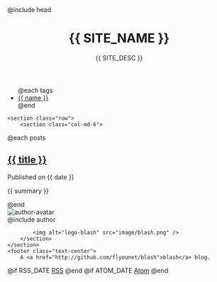 ---
---
<!DOCTYPE html>
<html>
<head>
@include head
<title>{{ SITE_NAME }}</title>
</head>

<main class="container">
	<header>
	<h1>{{ SITE_NAME }}</h1>
	{{ SITE_DESC }}
	</header>
<ul>
@each tags
	<li><a href="{{ link }}">{{ name }}</a></li>
@end
</ul>

	<section class="row">
		<section class="col-md-6">
@each posts
			<article>
				<h2><a href="{{ id }}.html">{{ title }}</a></h2>
				<p class="post-date">Published on <time>{{ date }}</time></p>
				<p>{{ summary }}</p>
			</article>
@end
		</section>
		<section class="col-md-2">
			<img alt="author-avatar" class="author-avatar pull-right" src="http://www.gravatar.com/avatar/{{ AUTHOR_EMAIL_HASH }}" />
		</section>
		<section class="col-md-4">
@include author

			<img alt="logo-blash" src="image/blash.png" />
		</section>
	</section>
	<footer class="text-center">
		A <a href="http://github.com/flyounet/blash">blash</a> blog.
@if RSS_DATE
		<span class="text-center"><i class="fa-li fa fa-rss"></i><a href="rss.xml">RSS</a></span>
@end
@if ATOM_DATE
		<span class="text-center"><i class="fa-li fa fa-rss"></i><a href="atom.xml">Atom</a></span>
@end
	</footer>
</main>

</html>
